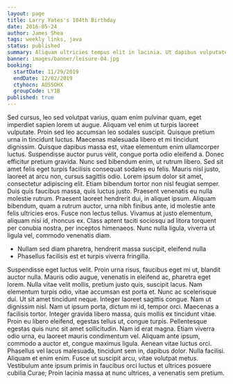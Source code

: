 ```yaml
---
layout: page
title: Larry Yates's 104th Birthday
date: 2016-05-24
author: James Shea
tags: weekly links, java
status: published
summary: Aliquam ultricies tempus elit in lacinia. Ut dapibus vulputate.
banner: images/banner/leisure-04.jpg
booking:
  startDate: 11/29/2019
  endDate: 12/02/2019
  ctyhocn: AUSSOHX
  groupCode: LY1B
published: true
---
```

Sed cursus, leo sed volutpat varius, quam enim pulvinar quam, eget imperdiet sapien lorem ut augue. Aliquam vel enim ut turpis laoreet vulputate. Proin sed leo accumsan leo sodales suscipit. Quisque pretium urna in tincidunt luctus. Maecenas malesuada libero et mi tincidunt dignissim. Quisque dapibus massa est, vitae elementum enim ullamcorper luctus. Suspendisse auctor purus velit, congue porta odio eleifend a. Donec efficitur pretium gravida. Nunc sed bibendum enim, ut rutrum libero. Sed sit amet felis eget turpis facilisis consequat sodales eu felis. Mauris nisl justo, laoreet at arcu non, cursus sagittis odio.
Lorem ipsum dolor sit amet, consectetur adipiscing elit. Etiam bibendum tortor non nisl feugiat semper. Duis quis faucibus massa, quis luctus justo. Praesent venenatis eu nulla molestie rutrum. Praesent laoreet hendrerit dui, in aliquet ipsum. Aliquam bibendum, quam a rutrum auctor, urna nibh finibus ante, id molestie ante felis ultricies eros. Fusce non lectus tellus. Vivamus at justo elementum, aliquam nisi id, rhoncus ex. Class aptent taciti sociosqu ad litora torquent per conubia nostra, per inceptos himenaeos. Nunc nulla ligula, viverra ut ligula vel, commodo venenatis diam.

* Nullam sed diam pharetra, hendrerit massa suscipit, eleifend nulla
* Phasellus facilisis est et turpis viverra fringilla.

Suspendisse eget luctus velit. Proin urna risus, faucibus eget mi ut, blandit auctor nulla. Mauris odio augue, venenatis in eleifend ac, pharetra eget lorem. Nulla vitae velit mollis, pretium justo quis, suscipit lacus. Nam elementum turpis odio, vitae accumsan est porta et. Nunc ac scelerisque dui. Ut sit amet tincidunt neque. Integer laoreet sagittis congue. Nam ut dignissim nisl. Nam ut ipsum porta, dictum mi id, tempor orci. Maecenas a facilisis tortor. Integer gravida libero massa, quis mollis ex tincidunt vitae. Proin eu libero eleifend, egestas tellus ut, congue turpis. Pellentesque egestas quis nunc sit amet sollicitudin. Nam id erat magna.
Etiam viverra odio urna, eu laoreet mauris condimentum vel. Aliquam ante ipsum, commodo a auctor et, congue maximus ligula. Aenean vitae luctus orci. Phasellus vel lacus malesuada, tincidunt sem in, dapibus dolor. Nulla facilisi. Aliquam et enim enim. Fusce ut suscipit arcu, vitae volutpat metus. Vestibulum ante ipsum primis in faucibus orci luctus et ultrices posuere cubilia Curae; Proin lacinia massa at nunc ultrices, a venenatis sem pretium.
